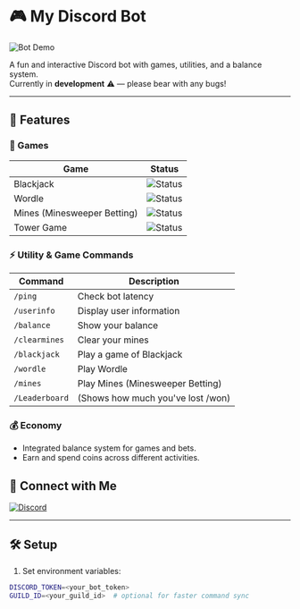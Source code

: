 # 🎮 My Discord Bot

![Bot Demo](https://media0.giphy.com/media/v1.Y2lkPTc5MGI3NjExOHoxZ28xa2RlaHBra3NrOWRyZjQ3NWtjc3gycmdmbHR4YW1kbWNrZiZlcD12MV9pbnRlcm5hbF9naWZfYnlfaWQmY3Q9Zw/Kb3VjUXG7pHLPsTUbK/giphy.gif)

A fun and interactive Discord bot with games, utilities, and a balance system.  
Currently in **development** ⚠️ — please bear with any bugs!  

---

## 🌟 Features

### 🎲 Games
| Game | Status |
|------|--------|
| Blackjack | ![Status](https://img.shields.io/badge/✔-Available-brightgreen) |
| Wordle | ![Status](https://img.shields.io/badge/✔-Available-brightgreen) |
| Mines (Minesweeper Betting) | ![Status](https://img.shields.io/badge/✔-Available-brightgreen) |
| Tower Game | ![Status](https://img.shields.io/badge/✔-Available-brightgreen)|
### ⚡ Utility & Game Commands


| Command | Description |
|---------|-------------|
| `/ping` | Check bot latency |
| `/userinfo` | Display user information |
| `/balance` | Show your balance |
| `/clearmines` | Clear your mines |
| `/blackjack` | Play a game of Blackjack |
| `/wordle` | Play Wordle |
| `/mines` |Play Mines (Minesweeper Betting) |
| `/Leaderboard` | (Shows how much you've lost /won) |

### 💰 Economy
- Integrated balance system for games and bets.  
- Earn and spend coins across different activities.  


## 💬 Connect with Me

[![Discord](https://img.shields.io/badge/Discord-Message%20Me-7289DA?logo=discord&logoColor=white)](https://discord.com/users/868504267927986197)

---

## 🛠 Setup

1. Set environment variables:
```bash
DISCORD_TOKEN=<your_bot_token>
GUILD_ID=<your_guild_id>  # optional for faster command sync










